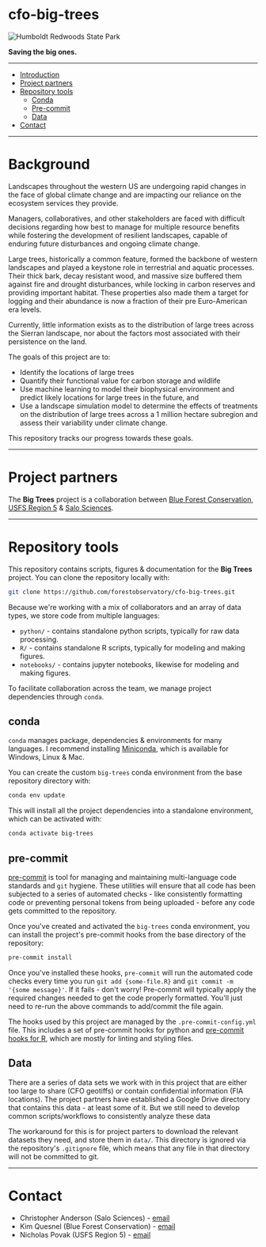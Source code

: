 # cfo-big-trees

![Humboldt Redwoods State Park](https://salo.ai/assets/gallery/salo-forests-03.jpg)

**Saving the big ones.**

---

- [Introduction](#introduction)
- [Project partners](#project-partners)
- [Repository tools](#repository-tools)
    - [Conda](#conda)
    - [Pre-commit](#pre-commit)
    - [Data](#data)
- [Contact](#contact)

---

# Background

Landscapes throughout the western US are undergoing rapid changes in the face of global climate change and are impacting our reliance on the ecosystem services they provide. 

Managers, collaboratives, and other stakeholders are faced with difficult decisions regarding how best to manage for multiple resource benefits while fostering the development of resilient landscapes, capable of enduring future disturbances and ongoing climate change.

Large trees, historically a common feature, formed the backbone of western landscapes and played a keystone role in terrestrial and aquatic processes. Their thick bark, decay resistant wood, and massive size buffered them against fire and drought disturbances, while locking in carbon reserves and providing important habitat. These properties also made them a target for logging and their abundance is now a fraction of their pre Euro-American era levels. 

Currently, little information exists as to the distribution of large trees across the Sierran landscape, nor about the factors most associated with their persistence on the land. 

The goals of this project are to: 

- Identify the locations of large trees
- Quantify their functional value for carbon storage and wildlife
- Use machine learning to model their biophysical environment and predict likely locations for large trees in the future, and
- Use a landscape simulation model to determine the effects of treatments on the distribution of large trees across a 1 million hectare subregion and assess their variability under climate change.

This repository tracks our progress towards these goals.

---

# Project partners

The **Big Trees** project is a collaboration between [Blue Forest Conservation](https://www.blueforest.org/), [USFS Region 5](https://www.fs.usda.gov/r5) & [Salo Sciences](https://salo.ai).

---

# Repository tools

This repository contains scripts, figures & documentation for the **Big Trees** project. You can clone the repository locally with:

```bash
git clone https://github.com/forestobservatory/cfo-big-trees.git
```

Because we're working with a mix of collaborators and an array of data types, we store code from multiple languages:

- `python/` - contains standalone python scripts, typically for raw data processing.
- `R/` - contains standalone R scripts, typically for modeling and making figures.
- `notebooks/` - contains jupyter notebooks, likewise for modeling and making figures.

To facilitate collaboration across the team, we manage project dependencies through `conda`. 

## conda

`conda` manages package, dependencies & environments for many languages. I recommend installing [Miniconda](https://docs.conda.io/en/latest/miniconda.html), which is available for Windows, Linux & Mac.

You can create the custom `big-trees` conda environment from the base repository directory with:

```bash
conda env update
```

This will install all the project dependencies into a standalone environment, which can be activated with:

```bash
conda activate big-trees
```

## pre-commit

[pre-commit](https://pre-commit.com/) is tool for managing and maintaining multi-language code standards and `git` hygiene. These utilities will ensure that all code has been subjected to a series of automated checks - like consistently formatting code or preventing personal tokens from being uploaded - before any code gets committed to the repository.

Once you've created and activated the `big-trees` conda environment, you can install the project's pre-commit hooks from the base directory of the repository:

```bash
pre-commit install
```

Once you've installed these hooks, `pre-commit` will run the automated code checks every time you run `git add {some-file.R}` and `git commit -m '{some message}'`. If it fails - don't worry! Pre-commit will typically apply the required changes needed to get the code properly formatted. You'll just need to re-run the above commands to add/commit the file again.

The hooks used by this project are managed by the `.pre-commit-config.yml` file. This includes a set of pre-commit hooks for python and [pre-commit hooks for R](https://www.rdocumentation.org/packages/precommithooks), which are mostly for linting and styling files.

## Data

There are a series of data sets we work with in this project that are either too large to share (CFO geotiffs) or contain confidential information (FIA locations). The project partners have established a Google Drive directory that contains this data - at least some of it. But we still need to develop common scripts/workflows to consistently analyze these data

The workaround for this is for project parters to download the relevant datasets they need, and store them in `data/`. This directory is ignored via the repository's `.gitignore` file, which means that any file in that directory will not be committed to git.

---

# Contact

- Christopher Anderson (Salo Sciences) - [email](mailto:cba@salo.ai)
- Kim Quesnel (Blue Forest Conservation) - [email](mailto:kim@blueforest.org)
- Nicholas Povak (USFS Region 5) - [email](mailto:nicholas.povak@usda.gov)
